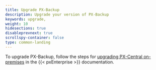 ```yaml
---
title: Upgrade PX-Backup
description: Upgrade your version of PX-Backup
keywords: upgrade,
weight: 10
hidesections: true
disableprevnext: true
scrollspy-container: false
type: common-landing
---
```


To upgrade PX-Backup, follow the steps for [upgrading PX-Central on-premises](https://docs.portworx.com/portworx-install-with-kubernetes/operate-and-maintain-on-kubernetes/pxcentral-onprem/upgrade/) in the {{< pxEnterprise >}} documentation.